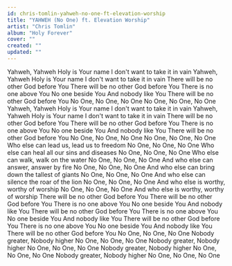 ```yaml
---
id: chris-tomlin-yahweh-no-one-ft-elevation-worship
title: "YAHWEH (No One) ft. Elevation Worship"
artist: "Chris Tomlin"
album: "Holy Forever"
cover: ""
created: ""
updated: ""
---
```


Yahweh, Yahweh
Holy is Your name
I don't want to take it in vain
Yahweh, Yahweh
Holy is Your name
I don't want to take it in vain
There will be no other God before You
There will be no other God before You
There is no one above You
No one beside You
And nobody like You
There will be no other God before You
No One, No One, No One
No One, No One, No One
Yahweh, Yahweh
Holy is Your name
I don't want to take it in vain
Yahweh, Yahweh
Holy is Your name
I don't want to take it in vain
There will be no other God before You
There will be no other God before You
There is no one above You
No one beside You
And nobody like You
There will be no other God before You
No One, No One, No One
No One, No One, No One
Who else can lead us, lead us to freedom
No One, No One, No One
Who else can heal all our sins and diseases
No One, No One, No One
Who else can walk, walk on the water
No One, No One, No One
And who else can answer, answer by fire
No One, No One, No One
And who else can bring down the tallest of giants
No One, No One, No One
And who else can silence the roar of the lion
No One, No One, No One
And who else is worthy, worthy of worship
No One, No One, No One
And who else is worthy, worthy of worship
There will be no other God before You
There will be no other God before You
There is no one above You
No one beside You
And nobody like You
There will be no other God before You
There is no one above You
No one beside You
And nobody like You
There will be no other God before You
There is no one above You
No one beside You
And nobody like You
There will be no other God before You
No One, No One, No One
Nobody greater, Nobody higher
No One, No One, No One
Nobody greater, Nobody higher
No One, No One, No One
Nobody greater, Nobody higher
No One, No One, No One
Nobody greater, Nobody higher
No One, No One, No One